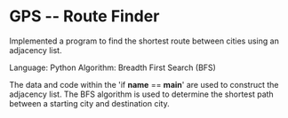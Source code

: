 # GPS -- Route Finder

Implemented a program to find the shortest route between cities using an adjacency list. 

Language: Python
Algorithm: Breadth First Search (BFS)

The data and code within the 'if __name__ == __main__' are used to construct the adjacency list. The BFS algorithm is used to determine the shortest path between a starting city and destination city. 

